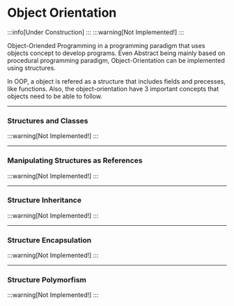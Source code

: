# Object Orientation
:::info[Under Construction]
:::
:::warning[Not Implemented!]
:::

Object-Oriended Programming in a programming paradigm that uses objects concept to develop programs.
Even Abstract being mainly based on procedural programming paradigm, Object-Orientation can be implemented
using structures.

In OOP, a object is refered as a structure that includes fields and precesses, like functions. Also,
the object-orientation have 3 important concepts that objects need to be able to follow.

---
### Structures and Classes
:::warning[Not Implemented!]
:::

---
### Manipulating Structures as References
:::warning[Not Implemented!]
:::

---
### Structure Inheritance
:::warning[Not Implemented!]
:::

---
### Structure Encapsulation
:::warning[Not Implemented!]
:::

---
### Structure Polymorfism
:::warning[Not Implemented!]
:::
